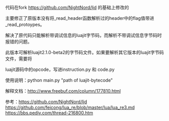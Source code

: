 代码在fork https://github.com/NightNord/ljd 的基础上修改的

主要修正了原版本没有将_read_header函数解析过的header中的flag值带进_read_protoypes。

解决了原代码只能解析带调试信息的luajit字节码，而解析不带调试信息字节码时报错的问题。

此版本可解析luajit2.1.0-beta2的字节码文件。如果要解析其它版本的luajit字节码文件，需要将

luajit源码中的opcode，写进instruction.py 和 code.py


使用说明：python main.py  "path of luajit-bytecode"

解释文档：http://www.freebuf.com/column/177810.html

参考：https://github.com/NightNord/ljd
      https://github.com/feicong/lua_re/blob/master/lua/lua_re3.md
	  https://bbs.pediy.com/thread-216800.htm